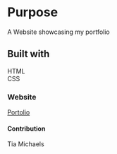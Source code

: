 <h1>Purpose</h1>
<p> A Website showcasing my portfolio
<h2>Built with</h2>
<p>HTML <br>
CSS</p>
<h3>Website</h3>
<a href="https://tmichae4.github.io/Portfolio/">Portolio</a>
<h4>Contribution</h4>
Tia Michaels
